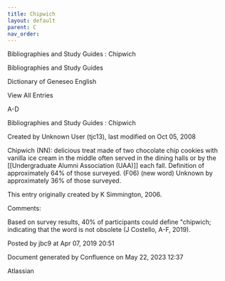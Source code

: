 ```yaml
---
title: Chipwich
layout: default
parent: C
nav_order:
---
```


Bibliographies and Study Guides : Chipwich

Bibliographies and Study Guides

Dictionary of Geneseo English

View All Entries

A-D

Bibliographies and Study Guides : Chipwich

Created by  Unknown User (tjc13), last modified on Oct 05, 2008

Chipwich (NN): delicious treat made of two chocolate chip cookies with vanilla ice cream in the middle often served in the dining halls or by the [[Undergraduate Alumni Association (UAA)]] each fall. Definition of approximately 64% of those surveyed. (F06) (new word) Unknown by approximately 36% of those surveyed.

This entry originally created by K Simmington, 2006.

Comments:

Based on survey results, 40% of participants could define &quot;chipwich; indicating that the word is not obsolete (J Costello, A-F, 2019).

Posted by jbc9 at Apr 07, 2019 20:51

Document generated by Confluence on May 22, 2023 12:37

Atlassian
